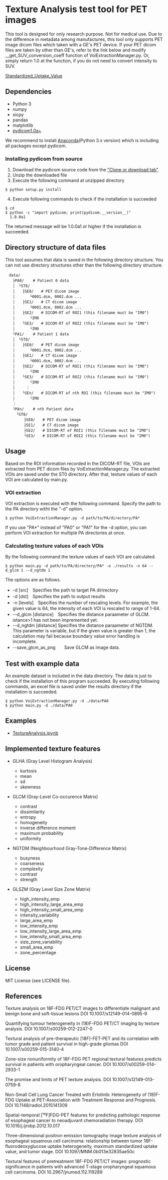 # Texture Analysis test tool for PET images

This tool is designed for only research purpose. Not for medical use. 
Due to the difference in metadata among manufactures, this tool only supports PET image dicom files which taken with a GE's PET device.
If your PET dicom files are taken by other than GE's, refer to the link below and modify \_\_get\_SUV\_conversion\_coeff function of VoiExtractionManager.py.
Or, simply return 1.0 at the function, if you do not need to convert intensity to SUV.

[Standardized_Uptake_Value](http://qibawiki.rsna.org/index.php/Standardized_Uptake_Value_\(SUV\))


## Dependencies
* Python 3
* numpy
* sicpy 
* pandas 
* matplotlib 
* [pydicom1.0a+](https://github.com/pydicom/pydicom)

We recommend to install [Anaconda](https://www.continuum.io/downloads)(Python 3.x version) which is including all packages except pydicom.

### Installing pydicom from source
1. Download the pydicom source code from the ["Clone or download tab"](https://github.com/pydicom/pydicom)
2. Unzip the downloaded file
3. Execute the following command at unzipped  directory
```shell-session
$ python setup.py install
```
4. Execute following commands to check if the installation is succeeded
```shell-session
$ cd
$ python -c "import pydicom; print(pydicom.__version__)"
  1.0.0a1
```
The returned message will be 1.0.0a1 or higher if the installation is succeeded.

## Directory structure of data files
This tool assumes that data is saved in the following directory structure.
You can not use directory structures other than the following directory structure.

```
　data/
　　├PA0/    # Patient 0 data
　　│　└ST0/
　　│　　├SE0/　　# PET dicom image
　　│　　　　└0001.dcm, 0002.dcm ...
　　│　　├SE1/　　# CT dicom image
　　│　　　　└0001.dcm, 0002.dcm ...
　　│　　├SE2/　　# DICOM-RT of ROI1 (this filename must be "IM0")
　　│　　　　└IM0
　　│　　└SE3/　　# DICOM-RT of ROI2 (this filename must be "IM0")
　　│　　　　└IM0
　　└PA1/    # Patient 1 data
　　│　└ST0/
　　│　　├SE0/　　# PET dicom image
　　│　　　　└0001.dcm, 0002.dcm ...
　　│　　├SE1/　　# CT dicom image
　　│　　　　└0001.dcm, 0002.dcm ...
　　│　　├SE2/　　# DICOM-RT of ROI1 (this filename must be "IM0")
　　│　　　　└IM0
　　│　　└SE3/　　# DICOM-RT of ROI2 (this filename must be "IM0")
　　│　　　　└IM0
　　│　　　︙
　　│　　└SEn/　　# DICOM-RT of nth ROI (this filename must be "IM0")
　　│　　　　└IM0
　　︙
　　└PAn/    # nth Patient data
　　　└ST0/
　　　　　├SE0/　　# PET dicom image
　　　　　├SE1/　　# CT dicom image
　　　　　├SE2/　　# DICOM-RT of ROI1 (this filename must be "IM0")
　　　　　└SE3/　　# DICOM-RT of ROI2 (this filename must be "IM0")
```

## Usage
Based on the ROI information recorded in the DICOM-RT file, VOIs are extracted from PET dicom files by VoiExtractionManager.py. The extracted VOIs are saved under the ST0 directory. After that, texture values of each VOI are calculated by main.py.

### VOI extraction
VOI extraction is executed with the following command. Specify the path to the PA directory witht the "-d" option.
```shell-session
$ python VoiExtractionManager.py -d path/to/PA/directory/PA*
```
If you use "PA*" instead of "PA0" or "PA1" for the -d option, you can perform VOI extraction for multiple PA directories at once.

### Calculating texture values of each VOIs
By the following command the texture values of each VOI are calculated.
```shell-session
$ python main.py -d path/to/PA/directory/PA* -o ./results -n 64 --d_glcm 1 --d_ngtdm 1
```
The options are as follows.
* -d [src]　Specifies the path to target PA dirirectory
* -d [dst]　Specifies the path to output results
* -n [levels]　Specifies the number of rescaling levels. For example, the given value is 64, the intensity of each VOI is rescaled to range of 1-64. 
* --d_glcm [distance]　Specifies the distance paraameter of GLCM. istance>1 has not been impremented yet. 
* --d_ngtdm [distance] Specifies the distance paraameter of NGTDM. This parameter is variable, but if the given value is greater than 1, the calculation may fail because boundary value error handling is incomplete.
* --save_glcm_as_png　　Save GLCM as image data.


## Test with example data
An example dataset is included in the data directory.
The data is just to check if the installation of this program succeeded.
By executing following commands, an excel file is saved under the results directory if the installation is succeeded.
```shell-session
$ python VoiExtractionManager.py -d ./data/PA0
$ python main.py -d ./data/PA0
```

## Examples
* [TextureAnalysis.ipynb](http://nbviewer.jupyter.org/github/shinaji/texture_analysis/blob/master/doc/TextureAnalysis.ipynb)


## Implemented texture features
* GLHA (Gray Level Histogram Analysis)			
    * kurtosis
    * mean
    * sd
    * skewness
    
* GLCM (Gray-Level Co-occurence Matrix)
    * contrast	
    * dissimilarity
    * entropy
    * homogeneity
    * inverse difference moment
    * maximum probability
    * uniformity
    
* NGTDM (Neighbourhood Gray-Tone-Difference Matrix)
    * busyness	
    * coarseness	
    * complexity	
    * contrast	
    * strength
    
* GLSZM (Gray Level Size Zone Matrix)
    * high_intensity_emp
    * high_intensity_large_area_emp
    * high_intensity_small_area_emp
    * intensity_variability	
    * large_area_emp
    * low_intensity_emp
    * low_intensity_large_area_emp
    * low_intensity_small_area_emp
    * size_zone_variability	
    * small_area_emp
    * zone_percentage
    

## License
MIT License (see LICENSE file).


## References
Texture analysis on 18F-FDG PET/CT images to differentiate malignant and benign bone and soft-tissue lesions
DOI 10.1007/s12149-014-0895-9

Quantifying tumour heterogeneity in (18)F-FDG PET/CT imaging by texture analysis.
DOI 10.1007/s00259-012-2247-0

Textural analysis of pre-therapeutic \[18F\]-FET-PET and its correlation with tumor grade and patient survival in high-grade gliomas
DOI 10.1007/s00259-015-3140-4

Zone-size nonuniformity of 18F-FDG PET regional textural features predicts survival in patients with oropharyngeal cancer.
DOI 10.1007/s00259-014-2933-1

The promise and limits of PET texture analysis.
DOI 10.1007/s12149-013-0759-8

Non-Small Cell Lung Cancer Treated with Erlotinib: Heterogeneity of (18)F-FDG Uptake at PET-Association with Treatment Response and Prognosis.
DOI 10.1148/radiol.2015141309

Spatial-temporal \[¹⁸F\]FDG-PET features for predicting pathologic response of esophageal cancer to neoadjuvant chemoradiation therapy.
DOI 10.1016/j.ijrobp.2012.10.017

Three-dimensional positron emission tomography image texture analysis of esophageal squamous cell carcinoma: relationship between tumor 18F-fluorodeoxyglucose uptake heterogeneity, maximum standardized uptake value, and tumor stage.
DOI 10.1097/MNM.0b013e32835ae50c

Textural features of pretreatment 18F-FDG PET/CT images: prognostic significance in patients with advanced T-stage oropharyngeal squamous cell carcinoma.
DOI 10.2967/jnumed.112.119289
